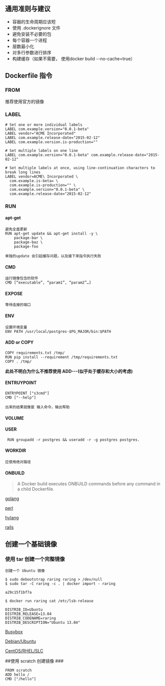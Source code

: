 
## 通用准则与建议 ##
- 容器的生命周期应该短
- 使用 .dockerignore 文件
- 避免安装不必要的包
- 每个容器一个进程
- 层数最小化
- 对多行参数进行排序
- 构建缓存（如果不需要， 使用docker build --no-cache=true）

## Dockerfile 指令 ##
### FROM ###
推荐使用官方的镜像

### LABEL ###

	# Set one or more individual labels
	LABEL com.example.version="0.0.1-beta"
	LABEL vendor="ACME Incorporated"
	LABEL com.example.release-date="2015-02-12"
	LABEL com.example.version.is-production=""

	# Set multiple labels on one line
	LABEL com.example.version="0.0.1-beta" com.example.release-date="2015-02-12"

	# Set multiple labels at once, using line-continuation characters to break long lines
	LABEL vendor=ACME\ Incorporated \
      com.example.is-beta= \
      com.example.is-production="" \
      com.example.version="0.0.1-beta" \
      com.example.release-date="2015-02-12"

### RUN ###

#### apt-get ####

	避免全盘更新
	RUN apt-get update && apt-get install -y \
        package-bar \
        package-baz \
        package-foo

	单独的update 会引起缓存问题，以及接下来指令执行失败

#### CMD ####

	运行镜像包含的软件
	CMD [“executable”, “param1”, “param2”…]

#### EXPOSE ####

	等待连接的端口

#### ENV ####

	设置环境变量
	ENV PATH /usr/local/postgres-$PG_MAJOR/bin:$PATH

#### ADD or COPY ####

	COPY requirements.txt /tmp/
	RUN pip install --requirement /tmp/requirements.txt
	COPY . /tmp/

**此处不明白为什么不推荐使用 ADD---(似乎处于缓存和大小的考虑)**

#### ENTRUYPOINT ####

	ENTRYPOINT ["s3cmd"]
	CMD ["--help"]

	出来的结果就像是 输入命令，输出帮助

#### VOLUME ####

#### USER ####

	 RUN groupadd -r postgres && useradd -r -g postgres postgres.

#### WORKDIR ####

	应使用绝对路径

#### ONBUILD ####

>A Docker build executes ONBUILD commands before any command in a child Dockerfile.

[golang](https://hub.docker.com/_/golang/)

[perl](https://hub.docker.com/_/perl/)

[hylang](https://hub.docker.com/_/hylang/)

[rails](https://hub.docker.com/_/rails/)


## 创建一个基础镜像 ##

### 使用 tar 创建一个完整镜像 ###

	创建一个 Ubuntu 镜像

	$ sudo debootstrap raring raring > /dev/null
	$ sudo tar -C raring -c . | docker import - raring

	a29c15f1bf7a

	$ docker run raring cat /etc/lsb-release

	DISTRIB_ID=Ubuntu
	DISTRIB_RELEASE=13.04
	DISTRIB_CODENAME=raring
	DISTRIB_DESCRIPTION="Ubuntu 13.04"

[Busybox](https://github.com/docker/docker/blob/master/contrib/mkimage-busybox.sh)
	
[Debian/Ubuntu](https://github.com/docker/docker/blob/master/contrib/mkimage-rinse.sh)

[CentOS/RHEL/SLC](https://github.com/docker/docker/blob/master/contrib/mkimage-yum.sh)

##使用 scratch 创建镜像 ###

	FROM scratch
	ADD hello /
	CMD ["/hello"]